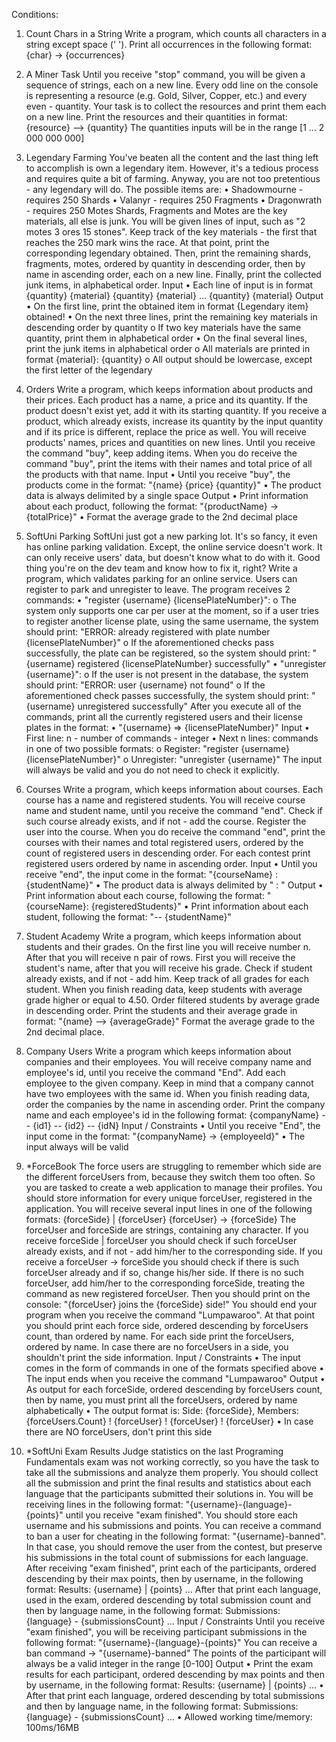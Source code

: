 Conditions:

1.	Count Chars in a String
Write a program, which counts all characters in a string except space (' ').
Print all occurrences in the following format:
{char} -> {occurrences}

2.	A Miner Task
Until you receive "stop" command, you will be given a sequence of strings, each on a new line. Every odd line on the console is representing a resource (e.g. Gold, Silver, Copper, etc.) and every even - quantity. Your task is to collect the resources and print them each on a new line.
Print the resources and their quantities in format: {resource} –> {quantity}
The quantities inputs will be in the range [1 … 2 000 000 000]

3.	Legendary Farming
You've beaten all the content and the last thing left to accomplish is own a legendary item. However, it's a tedious process and requires quite a bit of farming. 
Anyway, you are not too pretentious - any legendary will do. The possible items are:
•	Shadowmourne - requires 250 Shards
•	Valanyr - requires 250 Fragments
•	Dragonwrath - requires 250 Motes
Shards, Fragments and Motes are the key materials, all else is junk. You will be given lines of input, such as 
"2 motes 3 ores 15 stones". Keep track of the key materials - the first that reaches the 250 mark wins the race. At that point, print the corresponding legendary obtained. Then, print the remaining shards, fragments, motes, ordered by quantity in descending order, then by name in ascending order, each on a new line. Finally, print the collected junk items, in alphabetical order.
Input
•	Each line of input is in format {quantity} {material} {quantity} {material} … {quantity} {material}
Output
•	On the first line, print the obtained item in format {Legendary item} obtained!
•	On the next three lines, print the remaining key materials in descending order by quantity
o	If two key materials have the same quantity, print them in alphabetical order
•	On the final several lines, print the junk items in alphabetical order
o	All materials are printed in format {material}: {quantity}
o	All output should be lowercase, except the first letter of the legendary


4.	Orders
Write a program, which keeps information about products and their prices. Each product has a name, a price and its quantity. If the product doesn't exist yet, add it with its starting quantity.
If you receive a product, which already exists, increase its quantity by the input quantity and if its price is different, replace the price as well.
You will receive products' names, prices and quantities on new lines. Until you receive the command "buy", keep adding items. When you do receive the command "buy", print the items with their names and total price of all the products with that name. 
Input
•	Until you receive "buy", the products come in the format: "{name} {price} {quantity}"
•	The product data is always delimited by a single space
Output
•	Print information about each product, following the format: 
"{productName} -> {totalPrice}"
•	Format the average grade to the 2nd decimal place


5.	SoftUni Parking
SoftUni just got a new parking lot. It's so fancy, it even has online parking validation. Except, the online service doesn't work. It can only receive users' data, but doesn't know what to do with it. Good thing you're on the dev team and know how to fix it, right?
Write a program, which validates parking for an online service. Users can register to park and unregister to leave.
The program receives 2 commands:
•	"register {username} {licensePlateNumber}":
o	The system only supports one car per user at the moment, so if a user tries to register another license plate, using the same username, the system should print:
"ERROR: already registered with plate number {licensePlateNumber}"
o	If the aforementioned checks pass successfully, the plate can be registered, so the 
system should print:
 "{username} registered {licensePlateNumber} successfully"
•	"unregister {username}":
o	If the user is not present in the database, the system should print:
"ERROR: user {username} not found"
o	If the aforementioned check passes successfully, the system should print:
"{username} unregistered successfully"
After you execute all of the commands, print all the currently registered users and their license plates in the format:
•	"{username} => {licensePlateNumber}"
Input
•	First line: n - number of commands - integer
•	Next n lines: commands in one of two possible formats:
o	Register: "register {username} {licensePlateNumber}"
o	Unregister: "unregister {username}"
The input will always be valid and you do not need to check it explicitly.


6.	Courses
Write a program, which keeps information about courses. Each course has a name and registered students.
You will receive course name and student name, until you receive the command "end". Check if such course already exists, and if not - add the course. Register the user into the course. When you do receive the command "end", print the courses with their names and total registered users, ordered by the count of registered users in descending order. For each contest print registered users ordered by name in ascending order.
Input
•	Until you receive "end", the input come in the format: "{courseName} : {studentName}"
•	The product data is always delimited by " : "
Output
•	Print information about each course, following the format: 
"{courseName}: {registeredStudents}"
•	Print information about each student, following the format:
"-- {studentName}"


7.	Student Academy
Write a program, which keeps information about students and their grades.
On the first line you will receive number n. After that you will receive n pair of rows. First you will receive the student's name, after that you will receive his grade. Check if student already exists, and if not - add him. Keep track of all grades for each student.
When you finish reading data, keep students with average grade higher or equal to 4.50. Order filtered students by average grade in descending order.
Print the students and their average grade in format:
"{name} –> {averageGrade}"
Format the average grade to the 2nd decimal place.


8.	Company Users
Write a program which keeps information about companies and their employees.
You will receive company name and employee's id, until you receive the command "End". Add each employee to the given company. Keep in mind that a company cannot have two employees with the same id.
When you finish reading data, order the companies by the name in ascending order.
Print the company name and each employee's id in the following format:
{companyName}
-- {id1}
-- {id2}
-- {idN}
Input / Constraints
•	Until you receive "End", the input come in the format: "{companyName} -> {employeeId}"
•	The input always will be valid


9.	*ForceBook
The force users are struggling to remember which side are the different forceUsers from, because they switch them too often. So you are tasked to create a web application to manage their profiles. 
You should store information for every unique forceUser, registered in the application.
You will receive several input lines in one of the following formats:
{forceSide} | {forceUser}
{forceUser} -> {forceSide}
The forceUser and forceSide are strings, containing any character.
If you receive forceSide | forceUser you should check if such forceUser already exists, and if not - add him/her to the corresponding side.
If you receive a forceUser -> forceSide you should check if there is such forceUser already and if so, change his/her side. If there is no such forceUser, add him/her to the corresponding forceSide, treating the command as new registered forceUser.
Then you should print on the console: "{forceUser} joins the {forceSide} side!"
You should end your program when you receive the command "Lumpawaroo". At that point you should print each force side, ordered descending by forceUsers count, than ordered by name. For each side print the forceUsers, ordered by name.
In case there are no forceUsers in a side, you shouldn't print the side information.
Input / Constraints
•	The input comes in the form of commands in one of the formats specified above
•	The input ends when you receive the command "Lumpawaroo"
Output
•	As output for each forceSide, ordered descending by forceUsers count, then by name, you must print all the forceUsers, ordered by name alphabetically
•	The output format is:
Side: {forceSide}, Members: {forceUsers.Count}
! {forceUser}
! {forceUser}
! {forceUser}
•	In case there are NO forceUsers, don't print this side
 

10.	*SoftUni Exam Results
Judge statistics on the last Programing Fundamentals exam was not working correctly, so you have the task to take all the submissions and analyze them properly. You should collect all the submission and print the final results and statistics about each language that the participants submitted their solutions in.
You will be receiving lines in the following format: "{username}-{language}-{points}" until you receive "exam finished". You should store each username and his submissions and points. 
You can receive a command to ban a user for cheating in the following format: "{username}-banned". In that case, you should remove the user from the contest, but preserve his submissions in the total count of submissions for each language.
After receiving "exam finished", print each of the participants, ordered descending by their max points, then by username, in the following format:
Results:
{username} | {points}
…
After that print each language, used in the exam, ordered descending by total submission count and then by language name, in the following format:
Submissions:
{language} - {submissionsCount}
…
Input / Constraints
Until you receive "exam finished", you will be receiving participant submissions in the following format: "{username}-{language}-{points}"
You can receive a ban command -> "{username}-banned"
The points of the participant will always be a valid integer in the range [0-100]
Output
•	Print the exam results for each participant, ordered descending by max points and then by username, in the following format:
Results:
{username} | {points}
…
•	After that print each language, ordered descending by total submissions and then by language name, in the following format:
Submissions:
{language} - {submissionsCount}
…
•	Allowed working time/memory: 100ms/16MB

